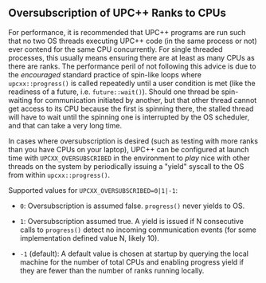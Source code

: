 ## Oversubscription of UPC++ Ranks to CPUs ##

For performance, it is recommended that UPC++ programs are run such that no two
OS threads executing UPC++ code (in the same process or not) ever contend for
the same CPU concurrently. For single threaded processes, this usually means
ensuring there are at least as many CPUs as there are ranks. The performance
peril of not following this advice is due to the *encouraged* standard practice
of spin-like loops where `upcxx::progress()` is called repeatedly until a user
condition is met (like the readiness of a future, i.e. `future::wait()`).
Should one thread be spin-waiting for communication initiated by another, but
that other thread cannot get access to its CPU because the first is spinning
there, the stalled thread will have to wait until the spinning one is
interrupted by the OS scheduler, and that can take a very long time.

In cases where oversubscription is desired (such as testing with more ranks
than you have CPUs on your laptop), UPC++ can be configured at launch time with
`UPCXX_OVERSUBSCRIBED` in the environment to *play* nice with other threads
on the system by periodically issuing a "yield" syscall to the OS from within
`upcxx::progress()`.

Supported values for `UPCXX_OVERSUBSCRIBED=0|1|-1`:

  * `0`: Oversubscription is assumed false. `progress()` never yields to OS.

  * `1`: Oversubscription assumed true. A yield is issued if N consecutive
    calls to `progress()` detect no incoming communication events (for
    some implementation defined value N, likely 10).

  * `-1` (default): A default value is chosen at startup by querying the local
    machine for the number of total CPUs and enabling progress yield if they are
    fewer than the number of ranks running locally.

